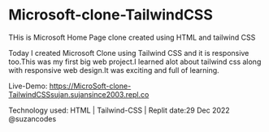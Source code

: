 # Microsoft-clone-TailwindCSS
THis is Microsoft Home Page clone created using HTML and tailwind CSS

Today I created Microsoft Clone using Tailwind CSS and it is responsive too.This was my first big web project.I learned alot about tailwind css along with responsive web design.It was exciting and full of learning. 

Live-Demo: https://MicroSoft-clone-TailwindCSSsujan.sujansince2003.repl.co

Technology used: HTML | Tailwind-CSS | Replit 
date:29 Dec 2022 @suzancodes
